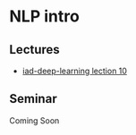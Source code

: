 # NLP intro

## Lectures
* [iad-deep-learning lection 10](https://www.youtube.com/watch?v=bAnx1E45rrE&list=PLEwK9wdS5g0qa3PIhR6HBDJD_QnrfP8Ei&index=47)

## Seminar
Coming Soon
